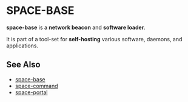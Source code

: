 # SPACE-BASE

**space-base** is a **network beacon** and **software loader**.

It is part of a tool-set for **self-hosting** various software, daemons, and applications.

## See Also

* [space-base](https://github.com/reiver/space-base)
* [space-command](https://github.com/reiver/space-command)
* [space-portal](https://github.com/reiver/space-portal)
